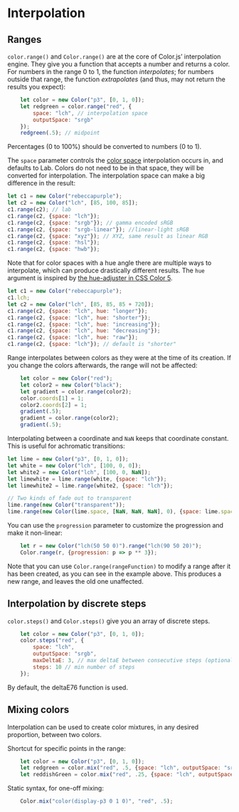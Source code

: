 # Interpolation

## Ranges

`color.range()` and `Color.range()` are at the core of Color.js’ interpolation engine.
They give you a function that accepts a  number and returns a color.
For numbers in the range 0 to 1, the function _interpolates_; for numbers outside that range, the function _extrapolates_ (and thus, may not return the results you expect):

```js
	let color = new Color("p3", [0, 1, 0]);
	let redgreen = color.range("red", {
		space: "lch", // interpolation space
		outputSpace: "srgb"
	});
	redgreen(.5); // midpoint
```

Percentages (0 to 100%) should be converted to numbers (0 to 1).

The `space` parameter controls the [color space](spaces.html)
interpolation occurs in, and defaults to Lab.
Colors do not need to be in that space, they will be converted for interpolation.
The interpolation space can make a big difference in the result:

```js
let c1 = new Color("rebeccapurple");
let c2 = new Color("lch", [85, 100, 85]);
c1.range(c2); // lab
c1.range(c2, {space: "lch"});
c1.range(c2, {space: "srgb"}); // gamma encoded sRGB
c1.range(c2, {space: "srgb-linear"}); //linear-light sRGB
c1.range(c2, {space: "xyz"}); // XYZ, same result as linear RGB
c1.range(c2, {space: "hsl"});
c1.range(c2, {space: "hwb"});
```

Note that for color spaces with a hue angle there are multiple ways to interpolate, which can produce drastically different results.
The `hue` argument is inspired by [the hue-adjuster in CSS Color 5](https://drafts.csswg.org/css-color-5/#hue-adjuster).

```js
let c1 = new Color("rebeccapurple");
c1.lch;
let c2 = new Color("lch", [85, 85, 85 + 720]);
c1.range(c2, {space: "lch", hue: "longer"});
c1.range(c2, {space: "lch", hue: "shorter"});
c1.range(c2, {space: "lch", hue: "increasing"});
c1.range(c2, {space: "lch", hue: "decreasing"});
c1.range(c2, {space: "lch", hue: "raw"});
c1.range(c2, {space: "lch"}); // default is "shorter"
```

Range interpolates between colors as they were at the time of its creation.
If you change the colors afterwards, the range will not be affected:

```js
	let color = new Color("red");
	let color2 = new Color("black");
	let gradient = color.range(color2);
	color.coords[1] = 1;
	color2.coords[2] = 1;
	gradient(.5);
	gradient = color.range(color2);
	gradient(.5);
```

Interpolating between a coordinate and `NaN` keeps that coordinate constant.
This is useful for achromatic transitions:

```js
let lime = new Color("p3", [0, 1, 0]);
let white = new Color("lch", [100, 0, 0]);
let white2 = new Color("lch", [100, 0, NaN]);
let limewhite = lime.range(white, {space: "lch"});
let limewhite2 = lime.range(white2, {space: "lch"});

// Two kinds of fade out to transparent
lime.range(new Color("transparent"));
lime.range(new Color(lime.space, [NaN, NaN, NaN], 0), {space: lime.space});
```

You can use the `progression` parameter to customize the progression and make it non-linear:
```js
	let r = new Color("lch(50 50 0)").range("lch(90 50 20)");
	Color.range(r, {progression: p => p ** 3});
```

Note that you can use `Color.range(rangeFunction)` to modify a range after it has been created, as you can see in the example above.
This produces a new range, and leaves the old one unaffected.

## Interpolation by discrete steps

`color.steps()` and `Color.steps()` give you an array of discrete steps.

```js
	let color = new Color("p3", [0, 1, 0]);
	color.steps("red", {
		space: "lch",
		outputSpace: "srgb",
		maxDeltaE: 3, // max deltaE between consecutive steps (optional)
		steps: 10 // min number of steps
	});
```

By default, the deltaE76 function is used.

## Mixing colors

Interpolation can be used to create color mixtures,
in any desired proportion,
between two colors.

Shortcut for specific points in the range:
```js
	let color = new Color("p3", [0, 1, 0]);
	let redgreen = color.mix("red", .5, {space: "lch", outputSpace: "srgb"});
	let reddishGreen = color.mix("red", .25, {space: "lch", outputSpace: "srgb"});
```

Static syntax, for one-off mixing:
```js
	Color.mix("color(display-p3 0 1 0)", "red", .5);
```
